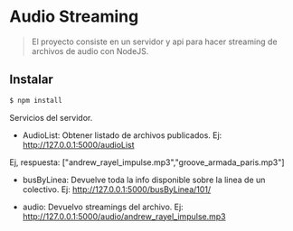 # Audio Streaming
>El proyecto consiste en un servidor y api para hacer streaming de archivos de audio con NodeJS.

## Instalar
```sh
$ npm install
```

Servicios del servidor.

- AudioList: Obtener listado de archivos publicados.
Ej: http://127.0.0.1:5000/audioList

Ej, respuesta:
["andrew_rayel_impulse.mp3","groove_armada_paris.mp3"]

- busByLinea: Devuelve toda la info disponible sobre la linea de un colectivo.
Ej: http://127.0.0.1:5000/busByLinea/101/

- audio: Devuelvo streamings del archivo.
Ej: http://127.0.0.1:5000/audio/andrew_rayel_impulse.mp3
